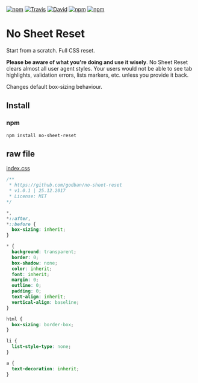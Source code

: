 [![npm](https://img.shields.io/npm/v/no-sheet-reset.svg?maxAge=2592000)](https://www.npmjs.com/package/no-sheet-reset)
[![Travis](https://img.shields.io/travis/godban/no-sheet-reset.svg?maxAge=2592000)](https://travis-ci.org/godban/no-sheet-reset)
[![David](https://img.shields.io/david/dev/godban/no-sheet-reset.svg)](https://github.com/godban/no-sheet-reset)
[![npm](https://img.shields.io/npm/dt/no-sheet-reset.svg?maxAge=2592000)](https://www.npmjs.com/package/no-sheet-reset)
[![npm](https://img.shields.io/npm/dm/no-sheet-reset.svg?maxAge=2592000)](https://www.npmjs.com/package/no-sheet-reset)

# No Sheet Reset

Start from a scratch. Full CSS reset.

**Please be aware of what you're doing and use it wisely**.
No Sheet Reset clears almost all user agent styles. Your users would not be able to see tab highlights, validation errors, lists markers, etc. unless you provide it back.

Changes default box-sizing behaviour.

## Install

### npm

```
npm install no-sheet-reset
```

## raw file

[index.css](https://raw.githubusercontent.com/godban/no-sheet-reset/master/index.css)


```css
/**
 * https://github.com/godban/no-sheet-reset
 * v1.0.1 | 25.12.2017
 * License: MIT
*/

*,
*::after,
*::before {
  box-sizing: inherit;
}

* {
  background: transparent;
  border: 0;
  box-shadow: none;
  color: inherit;
  font: inherit;
  margin: 0;
  outline: 0;
  padding: 0;
  text-align: inherit;
  vertical-align: baseline;
}

html {
  box-sizing: border-box;
}

li {
  list-style-type: none;
}

a {
  text-decoration: inherit;
}
```

